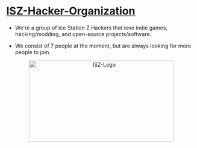 # [ISZ-Hacker-Organization](https://github.com/ISZ-Hacker-Organization)
- We're a group of Ice Station Z Hackers that love indie games, hacking/modding, and open-source projects/software.
 
  
- We consist of 7 people at the moment, but are always looking for more people to join.
<p align="center">
    <img width="384" height="216" src="[https://github.com/Cracko298/NISZSE/blob/main/saved_output.pn](https://user-images.githubusercontent.com/78656905/227382970-15a0528d-1bcd-49a9-880d-d220fdd0fb83.png" alt="ISZ-Logo">
</p>
